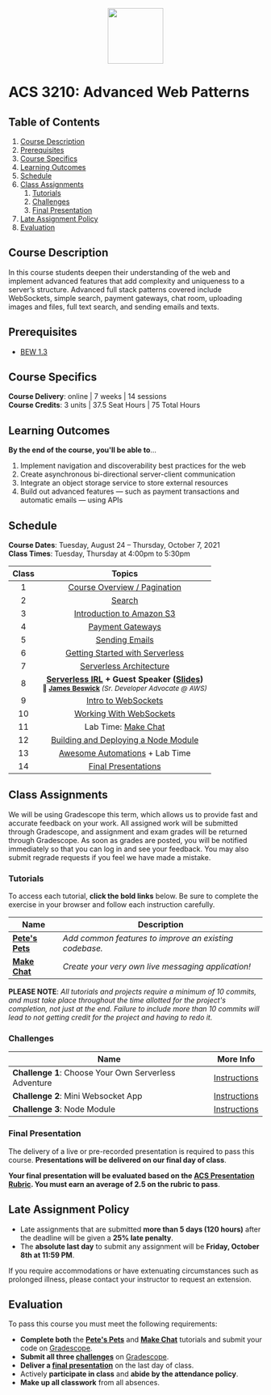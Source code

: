 <p align="center">
  <img src="node.png" height="110">
</p>

# ACS 3210: Advanced Web Patterns

<!-- omit in toc -->
## Table of Contents

1. [Course Description](#course-description)
1. [Prerequisites](#prerequisites)
1. [Course Specifics](#course-specifics)
1. [Learning Outcomes](#learning-outcomes)
1. [Schedule](#schedule)
1. [Class Assignments](#class-assignments)
   1. [Tutorials](#tutorials)
   1. [Challenges](#challenges)
   1. [Final Presentation](#final-presentation)
1. [Late Assignment Policy](#late-assignment-policy)
1. [Evaluation](#evaluation)

## Course Description

In this course students deepen their understanding of the web and implement advanced features that add complexity and uniqueness to a server’s structure. Advanced full stack patterns covered include WebSockets, simple search, payment gateways, chat room, uploading images and files, full text search, and sending emails and texts.

## Prerequisites

- [BEW 1.3](http://make.sc/bew1.3)

## Course Specifics

**Course Delivery**: online | 7 weeks | 14 sessions<br>
**Course Credits**: 3 units | 37.5 Seat Hours | 75 Total Hours

## Learning Outcomes

**By the end of the course, you'll be able to**&hellip;

1. Implement navigation and discoverability best practices for the web
1. Create asynchronous bi-directional server-client communication
1. Integrate an object storage service to store external resources
1. Build out advanced features &mdash; such as payment transactions and automatic emails &mdash; using APIs

## Schedule

**Course Dates**: Tuesday, August 24 – Thursday, October 7, 2021<br>
**Class Times**: Tuesday, Thursday at 4:00pm to 5:30pm

| Class |                                                                          Topics                                                                           |
| :---: | :-------------------------------------------------------------------------------------------------------------------------------------------------------: |
|   1   |                                                              [Course Overview / Pagination]                                                               |
|   2   |                                                                         [Search]                                                                          |
|   3   |                                                                [Introduction to Amazon S3]                                                                |
|   4   |                                                                    [Payment Gateways]                                                                     |
|   5   |                                                                     [Sending Emails]                                                                      |
|   6   |                                                             [Getting Started with Serverless]                                                             |
|   7   |                                                                 [Serverless Architecture]                                                                 |
|   8   | **[Serverless IRL] + Guest Speaker ([Slides](assets/MakeSchoolServerless.pdf))**<br><small>🎤 **[James Beswick]** _(Sr. Developer Advocate @ AWS)</small>_ |
|   9   |                                                                   [Intro to WebSockets]                                                                   |
|  10   |                                                                 [Working With WebSockets]                                                                 |
|  11   |                                                                   Lab Time: [Make Chat]                                                                   |
|  12   |                                                          [Building and Deploying a Node Module]                                                           |
|  13   |                                                             [Awesome Automations] + Lab Time                                                              |
|  14   |                                                        [Final Presentations](#final-presentations)                                                        |

## Class Assignments

We will be using Gradescope this term, which allows us to provide fast and accurate feedback on your work. All assigned work will be submitted through Gradescope, and assignment and exam grades will be returned through Gradescope. As soon as grades are posted, you will be notified immediately so that you can log in and see your feedback. You may also submit regrade requests if you feel we have made a mistake.

### Tutorials

To access each tutorial, **click the bold links** below. Be sure to complete the exercise in your browser and follow each instruction carefully.

| Name              | Description                                            |
| ----------------- | ------------------------------------------------------ |
| **[Pete's Pets]** | _Add common features to improve an existing codebase._ |
| **[Make Chat]**   | _Create your very own live messaging application!_     |

**PLEASE NOTE**: _All tutorials and projects require a minimum of 10 commits, and must take place throughout the time allotted for the project's completion, not just at the end. Failure to include more than 10 commits will lead to not getting credit for the project and having to redo it._

### Challenges

| Name                                                  | More Info                                |
| ----------------------------------------------------- | ---------------------------------------- |
| **Challenge 1**: Choose Your Own Serverless Adventure | [Instructions](Challenges/Serverless.md) |
| **Challenge 2**: Mini Websocket App                   | [Instructions](Challenges/Websockets.md) |
| **Challenge 3**: Node Module                          | [Instructions](Challenges/Module.md)     |

### Final Presentation

The delivery of a live or pre-recorded presentation is required to pass this course. **Presentations will be delivered on our final day of class**.

**Your final presentation will be evaluated based on the [ACS Presentation Rubric](https://docs.google.com/document/d/1WTLcZNyvRGYDz5L8Kr8a0ILbFAyr92u85paoqGFjxPg/edit). You must earn an average of 2.5 on the rubric to pass**.

## Late Assignment Policy

- Late assignments that are submitted **more than 5 days (120 hours)** after the deadline will be given a **25% late penalty**.
- The **absolute last day** to submit any assignment will be **Friday, October 8th at 11:59 PM**.

If you require accommodations or have extenuating circumstances such as prolonged illness, please contact your instructor to request an extension.

## Evaluation

To pass this course you must meet the following requirements:

- **Complete both** the **[Pete's Pets]** and **[Make Chat]** tutorials and submit your code on [Gradescope].
- **Submit all three [challenges](#challenges)** on [Gradescope].
- **Deliver a [final presentation](#final-presentation)** on the last day of class.
- Actively **participate in class** and **abide by the attendance policy**.
- **Make up all classwork** from all absences.


[Course Overview / Pagination]: Lessons/Pagination.md
[Search]: Lessons/Search.md
[Introduction to Amazon S3]: Lessons/UploadS3.md
[Getting Started with Serverless]: Lessons/ServerlessIntro.md
[Payment Gateways]: Lessons/Payments.md
[Sending Emails]: Lessons/Emails.md
[Intro to WebSockets]: Lessons/WebSocketsIntro.md
[Working with WebSockets]: Lessons/WebSocketsIRL.md
[Serverless Architecture]:Lessons/ServerlessDiagrams.md
[Serverless IRL]: Lessons/ServerlessIRL.md
[Building and Deploying a Node Module]: Lessons/NodeModules.md
[Awesome Automations]: Lessons/Automations.md
[James Beswick]: https://aws.amazon.com/blogs/compute/author/jbeswick/
[Make Chat]: https://makeschool.org/mediabook/oa/tutorials/make-chat/start-slacking/
[Pete's Pets]: https://makeschool.org/mediabook/oa/tutorials/pete-s-pet-emporium---advanced-web-recipes/getting-started-V4Q=/
[Gradescope]: https://www.gradescope.com/
